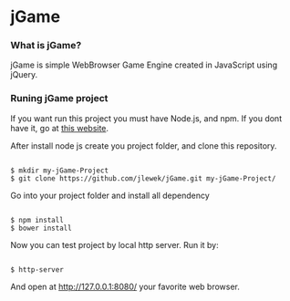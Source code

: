 <h1>jGame</h1>

<h3>What is jGame?</h3>

<span>
    jGame is simple WebBrowser Game Engine created in JavaScript using jQuery.
</span>

<h3>Runing jGame project</h3>

<p>If you want run this project you must have Node.js, and npm. If you dont have it, go at <a href="http://nodejs.org">this website</a>.</p>

<p>After install node js create you project folder, and clone this repository.</p>

<code>
$ mkdir my-jGame-Project
$ git clone https://github.com/jlewek/jGame.git my-jGame-Project/
</code>

<p>Go into your project folder and install all dependency</p>

<code>
$ npm install
$ bower install
</code>

<p>Now you can test project by local http server. Run it by:</p>

<code>
$ http-server
</code>

And open at <a href="http://127.0.0.1:8080/">http://127.0.0.1:8080/</a> your favorite web browser.
